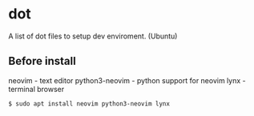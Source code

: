 # dot

A list of dot files to setup dev enviroment. (Ubuntu)

## Before install

neovim - text editor
python3-neovim - python support for neovim
lynx - terminal browser

```shell
$ sudo apt install neovim python3-neovim lynx
```

